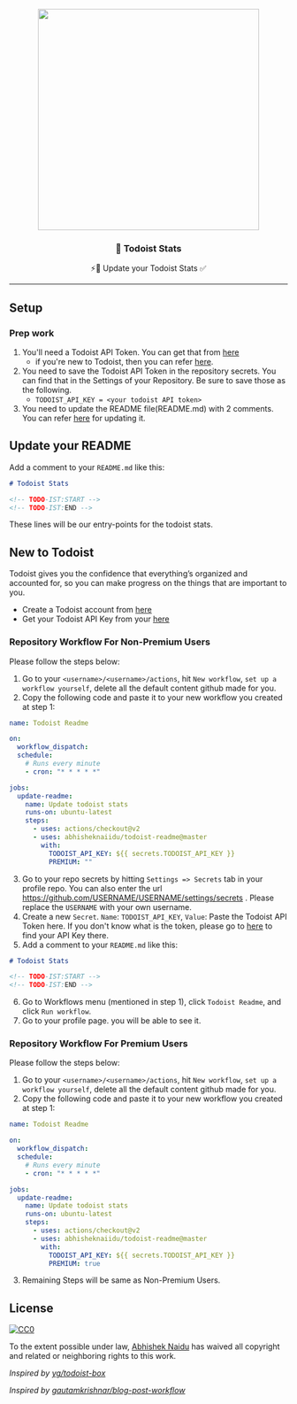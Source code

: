 <p align="center">
  <img width="400" src="assets/todoist-stat.png">
  <h3 align="center">🚧 Todoist Stats</h3>
  <p align="center">⚡️📌 Update your Todoist Stats ✅ </p>
</p>

---

## Setup

### Prep work

1. You'll need a Todoist API Token. You can get that from [here](https://beta.todoist.com/prefs/integrations)
   - if you're new to Todoist, then you can refer [here](#new-to-todoist).
2. You need to save the Todoist API Token in the repository secrets. You can find that in the Settings of your Repository. Be sure to save those as the following.
   - `TODOIST_API_KEY = <your todoist API token>`
3. You need to update the README file(README.md) with 2 comments. You can refer [here](#update-your-readme) for updating it.

## Update your README

Add a comment to your `README.md` like this:

```markdown
# Todoist Stats

<!-- TODO-IST:START -->
<!-- TODO-IST:END -->
```

These lines will be our entry-points for the todoist stats.

## New to Todoist

Todoist gives you the confidence that everything’s organized and accounted for, so you can make progress on the things that are important to you.

- Create a Todoist account from [here](https://todoist.com/users/showregister)
- Get your Todoist API Key from your [here](https://beta.todoist.com/prefs/integrations)

### Repository Workflow For Non-Premium Users

Please follow the steps below:

1. Go to your `<username>/<username>/actions`, hit `New workflow`, `set up a workflow yourself`, delete all the default content github made for you.
2. Copy the following code and paste it to your new workflow you created at step 1:

```yml
name: Todoist Readme

on:
  workflow_dispatch:
  schedule:
    # Runs every minute
    - cron: "* * * * *"

jobs:
  update-readme:
    name: Update todoist stats
    runs-on: ubuntu-latest
    steps:
      - uses: actions/checkout@v2
      - uses: abhisheknaiidu/todoist-readme@master
        with:
          TODOIST_API_KEY: ${{ secrets.TODOIST_API_KEY }}
          PREMIUM: ""
```

3. Go to your repo secrets by hitting `Settings => Secrets` tab in your profile repo. You can also enter the url https://github.com/USERNAME/USERNAME/settings/secrets . Please replace the `USERNAME` with your own username.
4. Create a new `Secret`. `Name`: `TODOIST_API_KEY`, `Value`: Paste the Todoist API Token here. If you don't know what is the token, please go to [here](https://beta.todoist.com/prefs/integrations) to find your API Key there.
5. Add a comment to your `README.md` like this:

```markdown
# Todoist Stats

<!-- TODO-IST:START -->
<!-- TODO-IST:END -->
```

6. Go to Workflows menu (mentioned in step 1), click `Todoist Readme`, and click `Run workflow`.
7. Go to your profile page. you will be able to see it.

### Repository Workflow For Premium Users

Please follow the steps below:

1. Go to your `<username>/<username>/actions`, hit `New workflow`, `set up a workflow yourself`, delete all the default content github made for you.
2. Copy the following code and paste it to your new workflow you created at step 1:

```yml
name: Todoist Readme

on:
  workflow_dispatch:
  schedule:
    # Runs every minute
    - cron: "* * * * *"

jobs:
  update-readme:
    name: Update todoist stats
    runs-on: ubuntu-latest
    steps:
      - uses: actions/checkout@v2
      - uses: abhisheknaiidu/todoist-readme@master
        with:
          TODOIST_API_KEY: ${{ secrets.TODOIST_API_KEY }}
          PREMIUM: true
```

3. Remaining Steps will be same as Non-Premium Users.

## License

[![CC0](https://licensebuttons.net/p/zero/1.0/88x31.png)](https://creativecommons.org/publicdomain/zero/1.0/)

To the extent possible under law, [Abhishek Naidu](https://abhisheknaidu.tech/) has waived all copyright and related or neighboring rights to this work.

_Inspired by [yg/todoist-box](https://github.com/yg/todoist-box)_

_Inspired by [gautamkrishnar/blog-post-workflow](https://github.com/gautamkrishnar/blog-post-workflow)_
